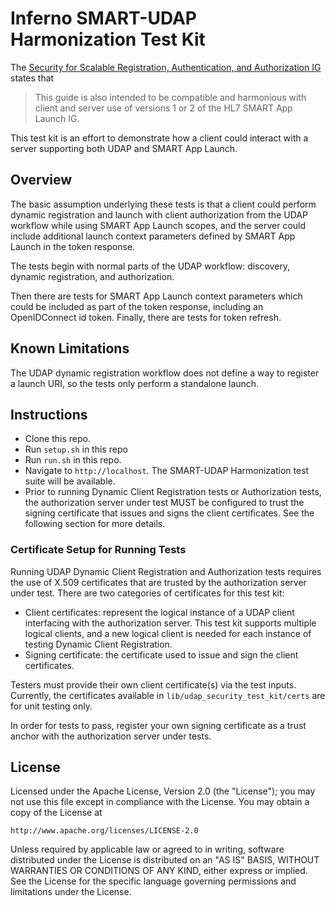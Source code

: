 # Inferno SMART-UDAP Harmonization Test Kit 

The [Security for Scalable Registration, Authentication, and Authorization
IG](https://hl7.org/fhir/us/udap-security/index.html) states that

> This guide is also intended to be compatible and harmonious with client and
> server use of versions 1 or 2 of the HL7 SMART App Launch IG.

This test kit is an effort to demonstrate how a client could interact with a
server supporting both UDAP and SMART App Launch.

## Overview
The basic assumption underlying these tests is that a client could perform
dynamic registration and launch with client authorization from the UDAP workflow
while using SMART App Launch scopes, and the server could include additional
launch context parameters defined by SMART App Launch in the token response.

The tests begin with normal parts of the UDAP workflow: discovery, dynamic
registration, and authorization.

Then there are tests for SMART App Launch context parameters which could be
included as part of the token response, including an OpenIDConnect id token.
Finally, there are tests for token refresh.

## Known Limitations
The UDAP dynamic registration workflow does not define a way to register a
launch URI, so the tests only perform a standalone launch.

## Instructions

- Clone this repo.
- Run `setup.sh` in this repo
- Run `run.sh` in this repo.
- Navigate to `http://localhost`. The SMART-UDAP Harmonization test suite will
  be available.
- Prior to running Dynamic Client Registration tests or Authorization tests, the
  authorization server under test MUST be configured to trust the signing
  certificate that issues and signs the client certificates. See the following
  section for more details. 

### Certificate Setup for Running Tests

Running UDAP Dynamic Client Registration and Authorization tests requires the
use of X.509 certificates that are trusted by the authorization server under
test.  There are two categories of certificates for this test kit:
- Client certificates: represent the logical instance of a UDAP client interfacing
  with the authorization server.  This test
  kit supports multiple logical clients, and a new logical client is needed for each instance of
  testing Dynamic Client Registration. 
- Signing certificate: the certificate used to issue and sign the client
  certificates.

Testers must provide their own client certificate(s) via the
test inputs.  Currently, the certificates available in `lib/udap_security_test_kit/certs`
are for unit testing only.

In order for tests to pass, register your own signing certificate as a trust anchor with
the authorization server under tests. 


## License

Licensed under the Apache License, Version 2.0 (the "License"); you may not use
this file except in compliance with the License. You may obtain a copy of the
License at
```
http://www.apache.org/licenses/LICENSE-2.0
```
Unless required by applicable law or agreed to in writing, software distributed
under the License is distributed on an "AS IS" BASIS, WITHOUT WARRANTIES OR
CONDITIONS OF ANY KIND, either express or implied. See the License for the
specific language governing permissions and limitations under the License.
